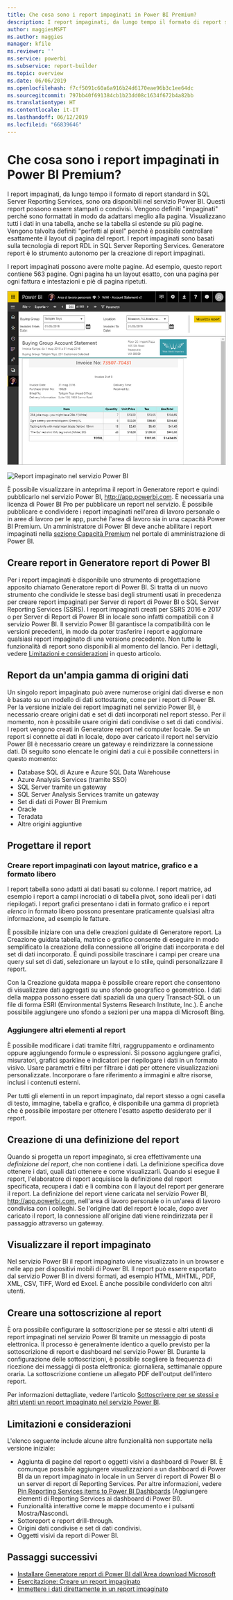 ```yaml
---
title: Che cosa sono i report impaginati in Power BI Premium?
description: I report impaginati, da lungo tempo il formato di report standard in SQL Server Reporting Services, sono ora disponibili nel servizio Power BI. Questi report possono essere stampati o condivisi. È possibile controllare esattamente il layout del report. Consentono di visualizzare tutti i dati in una tabella, ad esempio, anche se la tabella si estende su più pagine.
author: maggiesMSFT
ms.author: maggies
manager: kfile
ms.reviewer: ''
ms.service: powerbi
ms.subservice: report-builder
ms.topic: overview
ms.date: 06/06/2019
ms.openlocfilehash: f7cf5091c60a6a916b24d6170eae96b3c1ee64dc
ms.sourcegitcommit: 797bb40f691384cb1b23dd08c1634f672b4a82bb
ms.translationtype: HT
ms.contentlocale: it-IT
ms.lasthandoff: 06/12/2019
ms.locfileid: "66839646"
---
```

# <a name="what-are-paginated-reports-in-power-bi-premium"></a>Che cosa sono i report impaginati in Power BI Premium?

I report impaginati, da lungo tempo il formato di report standard in SQL Server Reporting Services, sono ora disponibili nel servizio Power BI. Questi report possono essere stampati o condivisi. Vengono definiti "impaginati" perché sono formattati in modo da adattarsi meglio alla pagina. Visualizzano tutti i dati in una tabella, anche se la tabella si estende su più pagine. Vengono talvolta definiti "perfetti al pixel" perché è possibile controllare esattamente il layout di pagina del report. I report impaginati sono basati sulla tecnologia di report RDL in SQL Server Reporting Services. Generatore report è lo strumento autonomo per la creazione di report impaginati. 

I report impaginati possono avere molte pagine. Ad esempio, questo report contiene 563 pagine. Ogni pagina ha un layout esatto, con una pagina per ogni fattura e intestazioni e piè di pagina ripetuti.

![Impaginato](media/paginated-reports-report-builder-power-bi/power-bi-paginated-wwi-report-page.png)

![Report impaginato nel servizio Power BI](media/report-builder-power-bi/report-builder-get-started-paginated-report.png)

È possibile visualizzare in anteprima il report in Generatore report e quindi pubblicarlo nel servizio Power BI, http://app.powerbi.com. È necessaria una licenza di Power BI Pro per pubblicare un report nel servizio. È possibile pubblicare e condividere i report impaginati nell'area di lavoro personale o in aree di lavoro per le app, purché l'area di lavoro sia in una capacità Power BI Premium. Un amministratore di Power BI deve anche abilitare i report impaginati nella [sezione Capacità Premium](service-admin-premium-workloads.md#paginated-reports-preview) nel portale di amministrazione di Power BI. 

## <a name="create-reports-in-power-bi-report-builder"></a>Creare report in Generatore report di Power BI

Per i report impaginati è disponibile uno strumento di progettazione apposito chiamato Generatore report di Power BI. Si tratta di un nuovo strumento che condivide le stesse basi degli strumenti usati in precedenza per creare report impaginati per Server di report di Power BI o SQL Server Reporting Services (SSRS). I report impaginati creati per SSRS 2016 e 2017 o per Server di Report di Power BI in locale sono infatti compatibili con il servizio Power BI. Il servizio Power BI garantisce la compatibilità con le versioni precedenti, in modo da poter trasferire i report e aggiornare qualsiasi report impaginato di una versione precedente. Non tutte le funzionalità di report sono disponibili al momento del lancio. Per i dettagli, vedere [Limitazioni e considerazioni](#limitations-and-considerations) in questo articolo.
     
## <a name="report-from-a-variety-of-data-sources"></a>Report da un'ampia gamma di origini dati

Un singolo report impaginato può avere numerose origini dati diverse e non è basato su un modello di dati sottostante, come per i report di Power BI. Per la versione iniziale dei report impaginati nel servizio Power BI, è necessario creare origini dati e set di dati incorporati nel report stesso. Per il momento, non è possibile usare origini dati condivise o set di dati condivisi. I report vengono creati in Generatore report nel computer locale. Se un report si connette ai dati in locale, dopo aver caricato il report nel servizio Power BI è necessario creare un gateway e reindirizzare la connessione dati. Di seguito sono elencate le origini dati a cui è possibile connettersi in questo momento:

- Database SQL di Azure e Azure SQL Data Warehouse
- Azure Analysis Services (tramite SSO)
- SQL Server tramite un gateway
- SQL Server Analysis Services tramite un gateway
- Set di dati di Power BI Premium
- Oracle
- Teradata
- Altre origini aggiuntive

## <a name="design-your-report"></a>Progettare il report  

### <a name="create-paginated-reports-with-matrix-chart-and-free-form-layouts"></a>Creare report impaginati con layout matrice, grafico e a formato libero

I report tabella sono adatti ai dati basati su colonne. I report matrice, ad esempio i report a campi incrociati o di tabella pivot, sono ideali per i dati riepilogati. I report grafici presentano i dati in formato grafico e i report *elenco* in formato libero possono presentare praticamente qualsiasi altra informazione, ad esempio le fatture. 
  
È possibile iniziare con una delle creazioni guidate di Generatore report. La Creazione guidata tabella, matrice o grafico consente di eseguire in modo semplificato la creazione della connessione all'origine dati incorporata e del set di dati incorporato. È quindi possibile trascinare i campi per creare una query sul set di dati, selezionare un layout e lo stile, quindi personalizzare il report.  
  
Con la Creazione guidata mappa è possibile creare report che consentono di visualizzare dati aggregati su uno sfondo geografico o geometrico. I dati della mappa possono essere dati spaziali da una query Transact-SQL o un file di forma ESRI (Environmental Systems Research Institute, Inc.). È anche possibile aggiungere uno sfondo a sezioni per una mappa di Microsoft Bing.  

### <a name="add-more-to-your-report"></a>Aggiungere altri elementi al report

È possibile modificare i dati tramite filtri, raggruppamento e ordinamento oppure aggiungendo formule o espressioni. Si possono aggiungere grafici, misuratori, grafici sparkline e indicatori per riepilogare i dati in un formato visivo.  Usare parametri e filtri per filtrare i dati per ottenere visualizzazioni personalizzate. Incorporare o fare riferimento a immagini e altre risorse, inclusi i contenuti esterni.  

Per tutti gli elementi in un report impaginato, dal report stesso a ogni casella di testo, immagine, tabella e grafico, è disponibile una gamma di proprietà che è possibile impostare per ottenere l'esatto aspetto desiderato per il report.

## <a name="creating-a-report-definition"></a>Creazione di una definizione del report

Quando si progetta un report impaginato, si crea effettivamente una *definizione del report*, che non contiene i dati. La definizione specifica dove ottenere i dati, quali dati ottenere e come visualizzarli. Quando si esegue il report, l'elaboratore di report acquisisce la definizione del report specificata, recupera i dati e li combina con il layout del report per generare il report. La definizione del report viene caricata nel servizio Power BI, http://app.powerbi.com, nell'area di lavoro personale o in un'area di lavoro condivisa con i colleghi. Se l'origine dati del report è locale, dopo aver caricato il report, la connessione all'origine dati viene reindirizzata per il passaggio attraverso un gateway. 

## <a name="view-your-paginated-report"></a>Visualizzare il report impaginato
Nel servizio Power BI il report impaginato viene visualizzato in un browser e nelle app per dispositivi mobili di Power BI. Il report può essere esportato dal servizio Power BI in diversi formati, ad esempio HTML, MHTML, PDF, XML, CSV, TIFF, Word ed Excel. È anche possibile condividerlo con altri utenti.  

## <a name="create-a-subscription-to-your-report"></a>Creare una sottoscrizione al report

È ora possibile configurare la sottoscrizione per se stessi e altri utenti di report impaginati nel servizio Power BI tramite un messaggio di posta elettronica. Il processo è generalmente identico a quello previsto per la sottoscrizione di report e dashboard nel servizio Power BI. Durante la configurazione delle sottoscrizioni, è possibile scegliere la frequenza di ricezione dei messaggi di posta elettronica: giornaliera, settimanale oppure oraria. La sottoscrizione contiene un allegato PDF dell'output dell'intero report.

Per informazioni dettagliate, vedere l'articolo [Sottoscrivere per se stessi e altri utenti un report impaginato nel servizio Power BI](paginated-reports-subscriptions.md). 

## <a name="limitations-and-considerations"></a>Limitazioni e considerazioni

L'elenco seguente include alcune altre funzionalità non supportate nella versione iniziale:

- Aggiunta di pagine del report o oggetti visivi a dashboard di Power BI. È comunque possibile aggiungere visualizzazioni a un dashboard di Power BI da un report impaginato in locale in un Server di report di Power BI o un server di report di Reporting Services. Per altre informazioni, vedere [Pin Reporting Services items to Power BI Dashboards](https://docs.microsoft.com/sql/reporting-services/pin-reporting-services-items-to-power-bi-dashboards) (Aggiungere elementi di Reporting Services ai dashboard di Power BI).
- Funzionalità interattive come le mappe documento e i pulsanti Mostra/Nascondi.
- Sottoreport e report drill-through.
- Origini dati condivise e set di dati condivisi.
- Oggetti visivi da report di Power BI.
 
## <a name="next-steps"></a>Passaggi successivi

- [Installare Generatore report di Power BI dall'Area download Microsoft](https://go.microsoft.com/fwlink/?linkid=2086513)
- [Esercitazione: Creare un report impaginato](paginated-reports-quickstart-aw.md)
- [Immettere i dati direttamente in un report impaginato](paginated-reports-enter-data.md)

  

